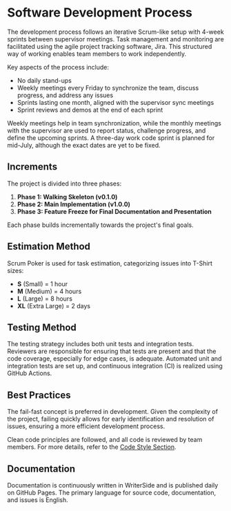 # Software Development Process

The development process follows an iterative Scrum-like setup with 4-week sprints between supervisor meetings. Task
management and monitoring are facilitated using the agile project tracking software, Jira. This structured way of
working enables team members to work independently.

Key aspects of the process include:

- No daily stand-ups
- Weekly meetings every Friday to synchronize the team, discuss progress, and address any issues
- Sprints lasting one month, aligned with the supervisor sync meetings
- Sprint reviews and demos at the end of each sprint

Weekly meetings help in team synchronization, while the monthly meetings with the supervisor are used to report status,
challenge progress, and define the upcoming sprints. A three-day work code sprint is planned for mid-July, although the
exact dates are yet to be fixed.

## Increments

The project is divided into three phases:

1. **Phase 1: Walking Skeleton (v0.1.0)**
2. **Phase 2: Main Implementation (v1.0.0)**
3. **Phase 3: Feature Freeze for Final Documentation and Presentation**

Each phase builds incrementally towards the project's final goals.

## Estimation Method

Scrum Poker is used for task estimation, categorizing issues into T-Shirt sizes:

- **S** (Small) = 1 hour
- **M** (Medium) = 4 hours
- **L** (Large) = 8 hours
- **XL** (Extra Large) = 2 days

## Testing Method

The testing strategy includes both unit tests and integration tests. Reviewers are responsible for ensuring that tests
are present and that the code coverage, especially for edge cases, is adequate. Automated unit and integration tests are
set up, and continuous integration (CI) is realized using GitHub Actions.

## Best Practices

The fail-fast concept is preferred in development. Given the complexity of the project, failing quickly allows for early
identification and resolution of issues, ensuring a more efficient development process.

Clean code principles are followed, and all code is reviewed by team members. For more details, refer to
the [Code Style Section](code-style-guide.md).

## Documentation

Documentation is continuously written in WriterSide and is published daily on GitHub Pages. The primary language for
source code, documentation, and issues is English.
